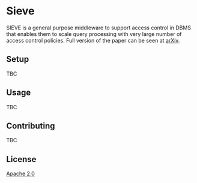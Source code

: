 # Sieve

SIEVE is a general purpose middleware to support access control in DBMS that enables them to scale query processing with very large number of access control policies. Full version of the paper can be seen at [arXiv](https://arxiv.org/abs/2004.07498). 


## Setup

TBC

## Usage

TBC

## Contributing

TBC

## License
[Apache 2.0](https://choosealicense.com/licenses/apache-2.0/)

